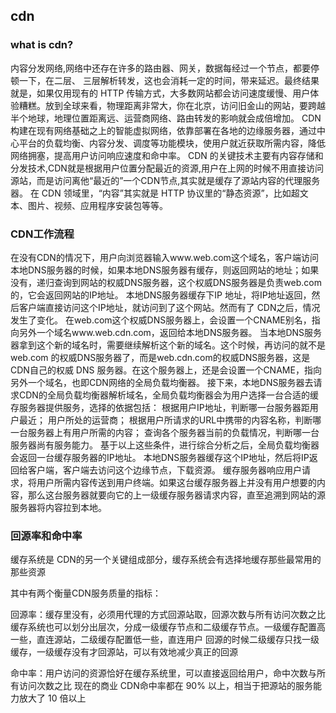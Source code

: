 ## cdn
### what is cdn?
内容分发网络,网络中还存在许多的路由器、网关，数据每经过一个节点，都要停顿一下，在二层、 三层解析转发，这也会消耗一定的时间，带来延迟。最终结果就是，如果仅用现有的 HTTP 传输方式，大多数网站都会访问速度缓慢、用户体 验糟糕。放到全球来看，物理距离非常大，你在北京，访问旧金山的网站，要跨越半个地球，地理位置距离远、运营商网络、路由转发的影响就会成倍增加。
CDN构建在现有网络基础之上的智能虚拟网络，依靠部署在各地的边缘服务器，通过中心平台的负载均衡、内容分发、调度等功能模块，使用户就近获取所需内容，降低网络拥塞，提高用户访问响应速度和命中率。
CDN 的关键技术主要有内容存储和分发技术,CDN就是根据用户位置分配最近的资源,用户在上网的时候不用直接访问源站，而是访问离他“最近的”一个CDN节点,其实就是缓存了源站内容的代理服务器。
在 CDN 领域里，“内容”其实就是 HTTP 协议里的“静态资源”，比如超文本、图片、视频、应用程序安装包等等。

### CDN工作流程
在没有CDN的情况下，用户向浏览器输入www.web.com这个域名，客户端访问本地DNS服务器的时候，如果本地DNS服务器有缓存，则返回网站的地址；如果没有，递归查询到网站的权威DNS服务器，这个权威DNS服务器是负责web.com的，它会返回网站的IP地址。
本地DNS服务器缓存下IP 地址，将IP地址返回，然后客户端直接访问这个IP地址，就访问到了这个网站。然而有了 CDN之后，情况发生了变化。
在web.com这个权威DNS服务器上，会设置一个CNAME别名，指向另外一个域名www.web.cdn.com，返回给本地DNS服务器。
当本地DNS服务器拿到这个新的域名时，需要继续解析这个新的域名。这个时候，再访问的就不是 web.com 的权威DNS服务器了，而是web.cdn.com的权威DNS服务器，这是CDN自己的权威 DNS 服务器。在这个服务器上，还是会设置一个CNAME，指向另外一个域名，也即CDN网络的全局负载均衡器。
接下来，本地DNS服务器去请求CDN的全局负载均衡器解析域名，全局负载均衡器会为用户选择一台合适的缓存服务器提供服务，选择的依据包括：
根据用户IP地址，判断哪一台服务器距用户最近；
用户所处的运营商；
根据用户所请求的URL中携带的内容名称，判断哪一台服务器上有用户所需的内容；
查询各个服务器当前的负载情况，判断哪一台服务器尚有服务能力。
基于以上这些条件，进行综合分析之后，全局负载均衡器会返回一台缓存服务器的IP地址。
本地DNS服务器缓存这个IP地址，然后将IP返回给客户端，客户端去访问这个边缘节点，下载资源。 缓存服务器响应用户请求，将用户所需内容传送到用户终端。如果这台缓存服务器上并没有用户想要的内容，那么这台服务器就要向它的上一级缓存服务器请求内容，直至追溯到网站的源服务器将内容拉到本地。

### 回源率和命中率
缓存系统是 CDN的另一个关键组成部分，缓存系统会有选择地缓存那些最常用的那些资源

其中有两个衡量CDN服务质量的指标：

回源率：缓存里没有，必须用代理的方式回源站取，回源次数与所有访问次数之比
缓存系统也可以划分出层次，分成一级缓存节点和二级缓存节点。一级缓存配置高一些，直连源站，二级缓存配置低一些，直连用户
回源的时候二级缓存只找一级缓存，一级缓存没有才回源站，可以有效地减少真正的回源

命中率：用户访问的资源恰好在缓存系统里，可以直接返回给用户，命中次数与所有访问次数之比
现在的商业 CDN命中率都在 90% 以上，相当于把源站的服务能力放大了 10 倍以上
